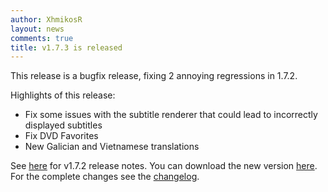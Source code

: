 ```yaml
---
author: XhmikosR
layout: news
comments: true
title: v1.7.3 is released
---
```


This release is a bugfix release, fixing 2 annoying regressions in 1.7.2.

Highlights of this release:

- Fix some issues with the subtitle renderer that could lead to incorrectly displayed subtitles
- Fix DVD Favorites
- New Galician and Vietnamese translations

See [here](/2014/01/26/1.7.2-released/) for v1.7.2 release notes.
You can download the new version [here](/downloads/).
For the complete changes see the [changelog](/changelog/).
